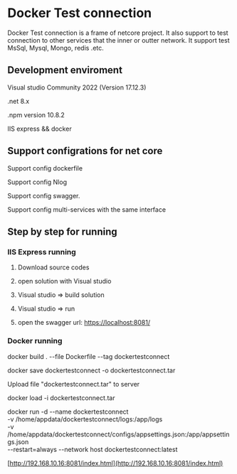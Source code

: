 # Docker Test connection
 Docker Test connection is a frame of netcore project. It also 
 support to test connection to other services that the inner 
 or outter network. It support test MsSql, Mysql, Mongo, redis .etc. 

## Development enviroment
Visual studio Community 2022 (Version 17.12.3)

.net 8.x

.npm version 10.8.2

IIS express && docker
## Support configrations for net core

Support config dockerfile

Support config Nlog

Support config swagger.

Support config multi-services with the same interface
## Step by step for running
### IIS Express running
1. Download source codes

2. open solution with Visual studio

3. Visual studio => build solution

4. Visual studio => run

5. open the swagger url: [https://localhost:8081/](https://localhost:8081/)

### Docker running
docker build . --file Dockerfile --tag dockertestconnect

docker save dockertestconnect -o dockertestconnect.tar

Upload file "dockertestconnect.tar" to server

docker load -i dockertestconnect.tar

docker run -d --name dockertestconnect \
           -v /home/appdata/dockertestconnect/logs:/app/logs \
           -v /home/appdata/dockertestconnect/configs/appsettings.json:/app/appsettings.json \
           --restart=always --network host dockertestconnect:latest

[http://192.168.10.16:8081/index.html](http://192.168.10.16:8081/index.html)